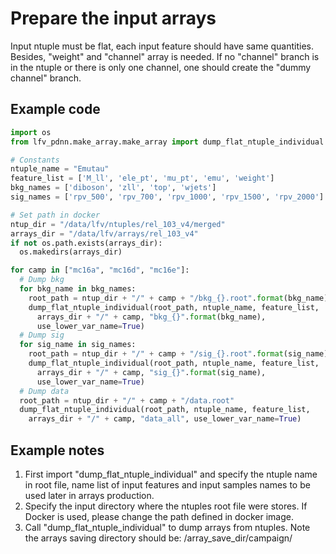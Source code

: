 # Prepare the input arrays

Input ntuple must be flat, each input feature should have same quantities.
Besides, "weight" and "channel" array is needed. If no "channel" branch is in
the ntuple or there is only one channel, one should create the "dummy channel"
branch.

## Example code
```python
import os
from lfv_pdnn.make_array.make_array import dump_flat_ntuple_individual

# Constants
ntuple_name = "Emutau"
feature_list = ['M_ll', 'ele_pt', 'mu_pt', 'emu', 'weight']
bkg_names = ['diboson', 'zll', 'top', 'wjets']
sig_names = ['rpv_500', 'rpv_700', 'rpv_1000', 'rpv_1500', 'rpv_2000']

# Set path in docker
ntup_dir = "/data/lfv/ntuples/rel_103_v4/merged"
arrays_dir = "/data/lfv/arrays/rel_103_v4"
if not os.path.exists(arrays_dir):
  os.makedirs(arrays_dir)

for camp in ["mc16a", "mc16d", "mc16e"]:
  # Dump bkg
  for bkg_name in bkg_names:
    root_path = ntup_dir + "/" + camp + "/bkg_{}.root".format(bkg_name)
    dump_flat_ntuple_individual(root_path, ntuple_name, feature_list,
      arrays_dir + "/" + camp, "bkg_{}".format(bkg_name),
      use_lower_var_name=True)
  # Dump sig
  for sig_name in sig_names:
    root_path = ntup_dir + "/" + camp + "/sig_{}.root".format(sig_name)
    dump_flat_ntuple_individual(root_path, ntuple_name, feature_list,
      arrays_dir + "/" + camp, "sig_{}".format(sig_name),
      use_lower_var_name=True)
  # Dump data
  root_path = ntup_dir + "/" + camp + "/data.root"
  dump_flat_ntuple_individual(root_path, ntuple_name, feature_list,
    arrays_dir + "/" + camp, "data_all", use_lower_var_name=True)

```

## Example notes
1. First import "dump_flat_ntuple_individual" and specify the ntuple name in
    root file, name list of input features and input samples names to be used
    later in arrays production.
2. Specify the input directory where the ntuples root file were stores. If Docker
    is used, please change the path defined in docker image.
3. Call "dump_flat_ntuple_individual" to dump arrays from ntuples. Note the
    arrays saving directory should be: /array_save_dir/campaign/